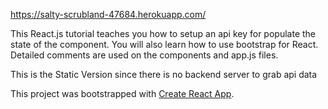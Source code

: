 https://salty-scrubland-47684.herokuapp.com/

This React.js tutorial teaches you how to setup an api key for populate the state of the component.  You will also learn how to use bootstrap for React. Detailed comments are used on the components and app.js files.

This is the Static Version since there is no backend server to grab api data

This project was bootstrapped with [Create React App](https://github.com/facebookincubator/create-react-app).


